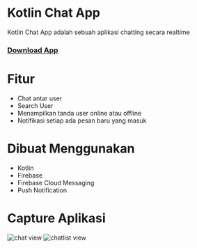 # Kotlin Chat App
Kotlin Chat App adalah sebuah aplikasi chatting secara realtime 
 ### <a href="https://drive.google.com/file/d/1tSsK-j2vtjoKuLwdnactpGj8nDF8ZPxp/view?usp=sharing">Download App</a>

# Fitur
* Chat antar user
* Search User
* Menampilkan tanda user online atau offline
* Notifikasi setiap ada pesan baru yang masuk

# Dibuat Menggunakan
* Kotlin
* Firebase 
* Firebase Cloud Messaging
* Push Notification

# Capture Aplikasi
![chat view](https://user-images.githubusercontent.com/36475127/83422125-43812780-a453-11ea-86e7-ce6c292ff4e7.jpg)
![chatlist view](https://user-images.githubusercontent.com/36475127/83422130-454aeb00-a453-11ea-8bcc-358aca43fd46.jpg)







